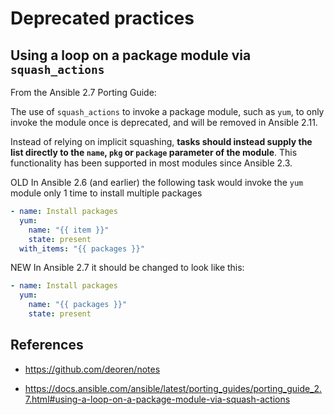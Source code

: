 # Deprecated practices

## Using a loop on a package module via `squash_actions`

From the Ansible 2.7 Porting Guide:

The use of `squash_actions` to invoke a package module, such as `yum`, to only
invoke the module once is deprecated, and will be removed in Ansible 2.11.

Instead of relying on implicit squashing, **tasks should instead supply the list
directly to the `name`, `pkg` or `package` parameter of the module**. This
functionality has been supported in most modules since Ansible 2.3.

OLD In Ansible 2.6 (and earlier) the following task would invoke the `yum`
module only 1 time to install multiple packages

```yaml
- name: Install packages
  yum:
    name: "{{ item }}"
    state: present
  with_items: "{{ packages }}"
```

NEW In Ansible 2.7 it should be changed to look like this:

```yaml
- name: Install packages
  yum:
    name: "{{ packages }}"
    state: present
```

## References

- <https://github.com/deoren/notes>

- <https://docs.ansible.com/ansible/latest/porting_guides/porting_guide_2.7.html#using-a-loop-on-a-package-module-via-squash-actions>
